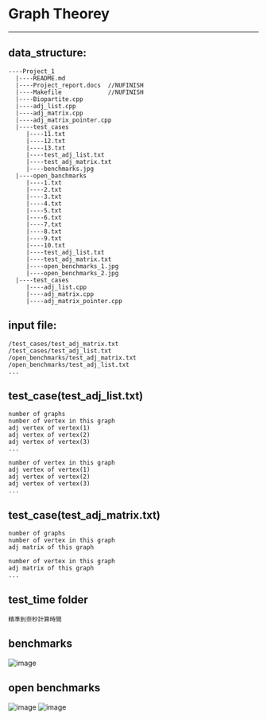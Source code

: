 # Graph Theorey
---
## data_structure:
```
----Project_1
  |----README.md
  |----Project_report.docs  //NUFINISH
  |----Makefile             //NUFINISH
  |----Biopartite.cpp
  |----adj_list.cpp
  |----adj_matrix.cpp
  |----adj_matrix_pointer.cpp
  |----test_cases
     |----11.txt
     |----12.txt
     |----13.txt
     |----test_adj_list.txt
     |----test_adj_matrix.txt
     |----benchmarks.jpg
  |----open_banchmarks
     |----1.txt
     |----2.txt
     |----3.txt
     |----4.txt
     |----5.txt
     |----6.txt
     |----7.txt
     |----8.txt
     |----9.txt
     |----10.txt
     |----test_adj_list.txt
     |----test_adj_matrix.txt
     |----open_benchmarks_1.jpg
     |----open_benchmarks_2.jpg
  |----test_cases
     |----adj_list.cpp
     |----adj_matrix.cpp
     |----adj_matrix_pointer.cpp
```
## input file:
```
/test_cases/test_adj_matrix.txt
/test_cases/test_adj_list.txt
/open_benchmarks/test_adj_matrix.txt
/open_benchmarks/test_adj_list.txt
...
```

## test_case(test_adj_list.txt)
```
number of graphs
number of vertex in this graph
adj vertex of vertex(1)
adj vertex of vertex(2)
adj vertex of vertex(3)
...

number of vertex in this graph
adj vertex of vertex(1)
adj vertex of vertex(2)
adj vertex of vertex(3)
...
```

## test_case(test_adj_matrix.txt)
```
number of graphs
number of vertex in this graph
adj matrix of this graph

number of vertex in this graph
adj matrix of this graph
...
```

## test_time folder
```
精準到奈秒計算時間
```

## benchmarks
![image](benchmarks/benchmarks.jpg)

## open benchmarks
![image](open_benchmarks/open_benchmarks_1.jpg)
![image](open_benchmarks/open_benchmarks_2.jpg)
